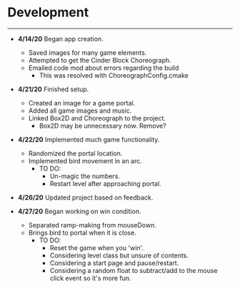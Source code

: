 # Development

---

 - **4/14/20** Began app creation.
    - Saved images for many game elements.
    - Attempted to get the Cinder Block Choreograph.
    - Emailed code mod about errors regarding the build
        - This was resolved with ChoreographConfig.cmake

 - **4/21/20** Finished setup.
    - Created an image for a game portal.
    - Added all game images and music.
    - Linked Box2D and Choreograph to the project.
        - Box2D may be unnecessary now. Remove?
 
 - **4/22/20** Implemented much game functionality.
    - Randomized the portal location. 
    - Implemented bird movement in an arc.
        - TO DO: 
            - Un-magic the numbers.
            - Restart level after approaching portal.
 
 - **4/26/20** Updated project based on feedback.
 
 - **4/27/20** Began working on win condition.
    - Separated ramp-making from mouseDown.
    - Brings bird to portal when it is close. 
        - TO DO:
            - Reset the game when you 'win'.
            - Considering level class but unsure of contents.
            - Considering a start page and pause/restart.
            - Considering a random float to subtract/add
            to the mouse click event so it's more fun.
